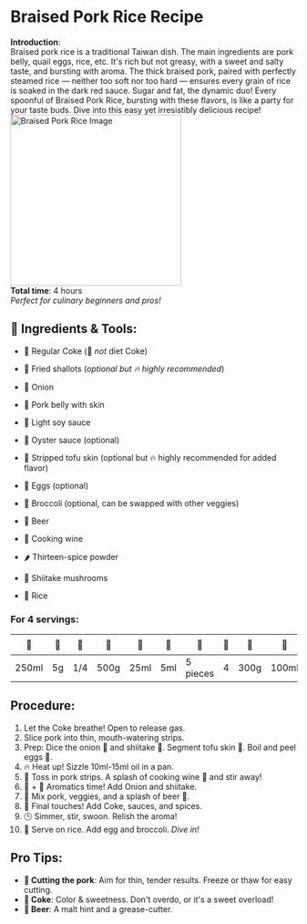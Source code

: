  # Braised Pork Rice Recipe 

**Introduction**:  
Braised pork rice is a traditional Taiwan dish. The main ingredients are pork belly, quail eggs, rice, etc. It's rich but not greasy, with a sweet and salty taste, and bursting with aroma. The thick braised pork, paired with perfectly steamed rice — neither too soft nor too hard — ensures every grain of rice is soaked in the dark red sauce. Sugar and fat, the dynamic duo! Every spoonful of Braised Pork Rice, bursting with these flavors, is like a party for your taste buds. Dive into this easy yet irresistibly delicious recipe!  
<img src="https://github.com/NYUMarioYang/WebDevFall23/assets/144243031/5b86477b-5589-4cb2-9bfc-fe386e4f384e" width="300" alt="Braised Pork Rice Image">  
**Total time**: 4 hours   
*Perfect for culinary beginners and pros!* 

## 📝 Ingredients & Tools:

- 🥤 Regular Coke (🚫 *not* diet Coke)
- 🧅 Fried shallots (*optional but 🔥 highly recommended*)
- 🌰 Onion

- 🍖 Pork belly with skin
- 🥄 Light soy sauce
- 🍤 Oyster sauce (optional)
- 🧈 Stripped tofu skin (optional but 🔥 highly recommended for added flavor)
- 🥚 Eggs (optional)
- 🥦 Broccoli (optional, can be swapped with other veggies)
- 🍺 Beer
- 🍷 Cooking wine 
- 🌶️ Thirteen-spice powder
- 🍄 Shiitake mushrooms
- 🍚 Rice

### **For 4 servings**:

🥤|🧅|🌰|🍖|🥄|🍤|🧈|🥚|🥦|🍺|🍷|🌶️|🍄|🍚
---|---|---|---|---|---|---|---|---|---|---|---|---|---
250ml|5g|1/4|500g|25ml|5ml|5 pieces|4|300g|100ml|5ml|10g|3|To preference

## Procedure:

1. Let the Coke breathe! Open to release gas.
2. Slice pork into thin, mouth-watering strips.
3. Prep: Dice the onion 🌰 and shiitake 🍄. Segment tofu skin 🧈. Boil and peel eggs 🥚.
4. 🔥 Heat up! Sizzle 10ml-15ml oil in a pan.
5. 🍖 Toss in pork strips. A splash of cooking wine 🍶 and stir away!
6. 🌰 + 🍄 Aromatics time! Add Onion and shiitake.
7. 🥘 Mix pork, veggies, and a splash of beer 🍺.
8. 🥤 Final touches! Add Coke, sauces, and spices.
9. 🕒 Simmer, stir, swoon. Relish the aroma!
10. 🍚 Serve on rice. Add egg and broccoli. *Dive in!*

## Pro Tips:

- **🔪 Cutting the pork**: Aim for thin, tender results. Freeze or thaw for easy cutting.
- **🥤 Coke**: Color & sweetness. Don't overdo, or it's a sweet overload!
- **🍺 Beer**: A malt hint and a grease-cutter.
